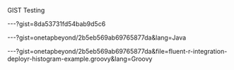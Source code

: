 GIST Testing

---?gist=8da53731fd54bab9d5c6

---?gist=onetapbeyond/2b5eb569ab69765877da&lang=Java


---?gist=onetapbeyond/2b5eb569ab69765877da&file=fluent-r-integration-deployr-histogram-example.groovy&lang=Groovy

